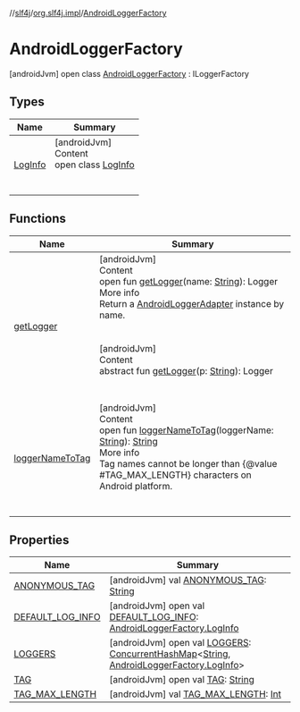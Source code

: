 //[slf4j](../../index.md)/[org.slf4j.impl](../index.md)/[AndroidLoggerFactory](index.md)



# AndroidLoggerFactory  
 [androidJvm] open class [AndroidLoggerFactory](index.md) : ILoggerFactory   


## Types  
  
|  Name|  Summary| 
|---|---|
| <a name="org.slf4j.impl/AndroidLoggerFactory.LogInfo///PointingToDeclaration/"></a>[LogInfo](-log-info/index.md)| <a name="org.slf4j.impl/AndroidLoggerFactory.LogInfo///PointingToDeclaration/"></a>[androidJvm]  <br>Content  <br>open class [LogInfo](-log-info/index.md)  <br><br><br>


## Functions  
  
|  Name|  Summary| 
|---|---|
| <a name="org.slf4j.impl/AndroidLoggerFactory/getLogger/#java.lang.String/PointingToDeclaration/"></a>[getLogger](get-logger.md)| <a name="org.slf4j.impl/AndroidLoggerFactory/getLogger/#java.lang.String/PointingToDeclaration/"></a>[androidJvm]  <br>Content  <br>open fun [getLogger](get-logger.md)(name: [String](https://docs.oracle.com/javase/8/docs/api/java/lang/String.html)): Logger  <br>More info  <br>Return a [AndroidLoggerAdapter](../-android-logger-adapter/index.md) instance by name.  <br><br><br>[androidJvm]  <br>Content  <br>abstract fun [getLogger](index.md#%5Borg.slf4j%2FILoggerFactory%2FgetLogger%2F%23java.lang.String%2FPointingToDeclaration%2F%5D%2FFunctions%2F-1334956370)(p: [String](https://docs.oracle.com/javase/8/docs/api/java/lang/String.html)): Logger  <br><br><br>
| <a name="org.slf4j.impl/AndroidLoggerFactory/loggerNameToTag/#java.lang.String/PointingToDeclaration/"></a>[loggerNameToTag](logger-name-to-tag.md)| <a name="org.slf4j.impl/AndroidLoggerFactory/loggerNameToTag/#java.lang.String/PointingToDeclaration/"></a>[androidJvm]  <br>Content  <br>open fun [loggerNameToTag](logger-name-to-tag.md)(loggerName: [String](https://docs.oracle.com/javase/8/docs/api/java/lang/String.html)): [String](https://docs.oracle.com/javase/8/docs/api/java/lang/String.html)  <br>More info  <br>Tag names cannot be longer than {@value #TAG_MAX_LENGTH} characters on Android platform.  <br><br><br>


## Properties  
  
|  Name|  Summary| 
|---|---|
| <a name="org.slf4j.impl/AndroidLoggerFactory/ANONYMOUS_TAG/#/PointingToDeclaration/"></a>[ANONYMOUS_TAG](-a-n-o-n-y-m-o-u-s_-t-a-g.md)| <a name="org.slf4j.impl/AndroidLoggerFactory/ANONYMOUS_TAG/#/PointingToDeclaration/"></a> [androidJvm] val [ANONYMOUS_TAG](-a-n-o-n-y-m-o-u-s_-t-a-g.md): [String](https://docs.oracle.com/javase/8/docs/api/java/lang/String.html)   <br>
| <a name="org.slf4j.impl/AndroidLoggerFactory/DEFAULT_LOG_INFO/#/PointingToDeclaration/"></a>[DEFAULT_LOG_INFO](-d-e-f-a-u-l-t_-l-o-g_-i-n-f-o.md)| <a name="org.slf4j.impl/AndroidLoggerFactory/DEFAULT_LOG_INFO/#/PointingToDeclaration/"></a> [androidJvm] open val [DEFAULT_LOG_INFO](-d-e-f-a-u-l-t_-l-o-g_-i-n-f-o.md): [AndroidLoggerFactory.LogInfo](-log-info/index.md)   <br>
| <a name="org.slf4j.impl/AndroidLoggerFactory/LOGGERS/#/PointingToDeclaration/"></a>[LOGGERS](-l-o-g-g-e-r-s.md)| <a name="org.slf4j.impl/AndroidLoggerFactory/LOGGERS/#/PointingToDeclaration/"></a> [androidJvm] open val [LOGGERS](-l-o-g-g-e-r-s.md): [ConcurrentHashMap](https://docs.oracle.com/javase/8/docs/api/java/util/concurrent/ConcurrentHashMap.html)<[String](https://docs.oracle.com/javase/8/docs/api/java/lang/String.html), [AndroidLoggerFactory.LogInfo](-log-info/index.md)>   <br>
| <a name="org.slf4j.impl/AndroidLoggerFactory/TAG/#/PointingToDeclaration/"></a>[TAG](-t-a-g.md)| <a name="org.slf4j.impl/AndroidLoggerFactory/TAG/#/PointingToDeclaration/"></a> [androidJvm] open val [TAG](-t-a-g.md): [String](https://docs.oracle.com/javase/8/docs/api/java/lang/String.html)   <br>
| <a name="org.slf4j.impl/AndroidLoggerFactory/TAG_MAX_LENGTH/#/PointingToDeclaration/"></a>[TAG_MAX_LENGTH](-t-a-g_-m-a-x_-l-e-n-g-t-h.md)| <a name="org.slf4j.impl/AndroidLoggerFactory/TAG_MAX_LENGTH/#/PointingToDeclaration/"></a> [androidJvm] val [TAG_MAX_LENGTH](-t-a-g_-m-a-x_-l-e-n-g-t-h.md): [Int](https://kotlinlang.org/api/latest/jvm/stdlib/kotlin/-int/index.html)   <br>

